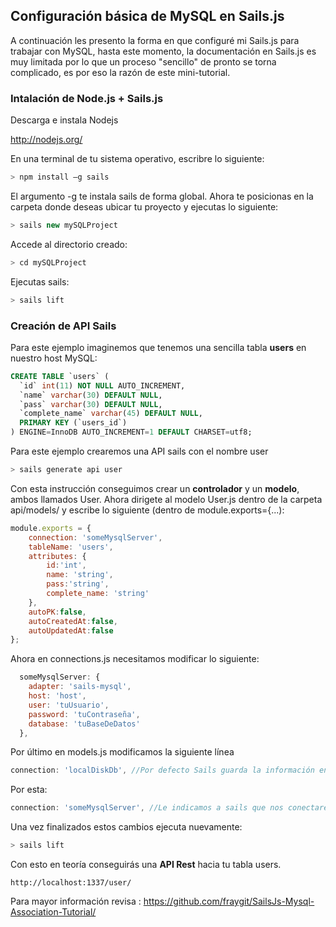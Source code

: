 ## Configuración básica de MySQL en Sails.js

A continuación les presento la forma en que configuré mi Sails.js para trabajar con MySQL, hasta este momento, la documentación en Sails.js es muy limitada por lo que un proceso "sencillo" de pronto se torna complicado, es por eso la razón de este mini-tutorial.

### Intalación de Node.js + Sails.js
Descarga e instala Nodejs 

http://nodejs.org/ 

En una terminal de tu sistema operativo, escribre lo siguiente:

```javascript
> npm install –g sails
```

El argumento -g te instala sails de forma global. Ahora te posicionas en la carpeta donde deseas ubicar tu proyecto y ejecutas lo siguiente:
```javascript
> sails new mySQLProject
```

Accede al directorio creado:
```javascript
> cd mySQLProject
```

Ejecutas sails:
```javascript
> sails lift
```

### Creación de API Sails

Para este ejemplo imaginemos que tenemos una sencilla tabla **users** en nuestro host MySQL:

```SQL
CREATE TABLE `users` (
  `id` int(11) NOT NULL AUTO_INCREMENT,
  `name` varchar(30) DEFAULT NULL,
  `pass` varchar(30) DEFAULT NULL,
  `complete_name` varchar(45) DEFAULT NULL,
  PRIMARY KEY (`users_id`)
) ENGINE=InnoDB AUTO_INCREMENT=1 DEFAULT CHARSET=utf8;
```
Para este ejemplo crearemos una API sails con el nombre user

```javascript
> sails generate api user
```
Con esta instrucción conseguimos crear un **controlador** y un **modelo**, ambos llamados User. Ahora dirigete al modelo User.js dentro de la carpeta api/models/ y escribe lo siguiente (dentro de module.exports={...):

```javascript
module.exports = {
	connection: 'someMysqlServer',
	tableName: 'users',
  	attributes: {
  		id:'int',
  		name: 'string',
  		pass:'string',
  		complete_name: 'string'
  	},
  	autoPK:false,
  	autoCreatedAt:false,
  	autoUpdatedAt:false
};
```

Ahora en connections.js necesitamos modificar lo siguiente:

```javascript
  someMysqlServer: {
    adapter: 'sails-mysql',
    host: 'host',
    user: 'tuUsuario',
    password: 'tuContraseña',
    database: 'tuBaseDeDatos'
  },
```
Por último en models.js modificamos la siguiente línea

```javascript
connection: 'localDiskDb', //Por defecto Sails guarda la información en disco
```
Por esta:
```javascript
connection: 'someMysqlServer', //Le indicamos a sails que nos conectaremos con MySQL
```

Una vez finalizados estos cambios ejecuta nuevamente:

```javascript
> sails lift
```

Con esto en teoría conseguirás una **API Rest** hacia tu tabla users.
```
http://localhost:1337/user/
```
Para mayor información revisa : https://github.com/fraygit/SailsJs-Mysql-Association-Tutorial/




